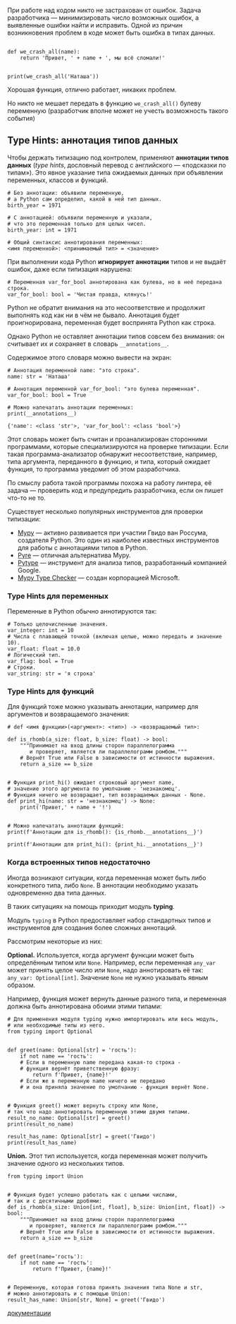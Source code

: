 При работе над кодом никто не застрахован от ошибок. 
Задача разработчика — минимизировать число возможных ошибок, а выявленные ошибки найти и исправить. 
Одной из причин возникновения проблем в коде может быть ошибка в типах данных. 

```

def we_crash_all(name):
    return 'Привет, ' + name + ', мы всё сломали!'


print(we_crash_all('Наташа'))
```


Хорошая функция, отлично работает, никаких проблем.

Но никто не мешает передать в функцию `we_crash_all()` булеву переменную (разработчик вполне может не учесть возможность такого события)

## Type Hints: аннотация типов данных

Чтобы держать типизацию под контролем, применяют **аннотации типов данных** (_type hints_, дословный перевод с английского — «подсказки по типам»). Это явное указание типа ожидаемых данных при объявлении переменных, классов и функций.


```
# Без аннотации: объявили переменную, 
# а Python сам определил, какой в ней тип данных.
birth_year = 1971

# С аннотацией: объявили переменную и указали, 
# что это переменная только для целых чисел.
birth_year: int = 1971

# Общий синтаксис аннотирования переменных:
<имя переменной>: <принимаемый тип> = <значение> 
```

При выполнении кода Python **игнорирует аннотации** типов и не выдаёт ошибок, даже если типизация нарушена:


```
# Переменная var_for_bool аннотирована как булева, но в неё передана строка.
var_for_bool: bool = 'Чистая правда, клянусь!' 
```

Python не обратит внимания на это несоответствие и продолжит выполнять код как ни в чём не бывало. Аннотация будет проигнорирована, переменная будет воспринята Python как строка.

Однако Python не оставляет аннотации типов совсем без внимания: он считывает их и сохраняет в словарь `__annotations__`.

Содержимое этого словаря можно вывести на экран:

```
# Аннотация переменной name: "это строка".
name: str = 'Наташа'

# Аннотация переменной var_for_bool: "это булева переменная".
var_for_bool: bool = True

# Можно напечатать аннотации переменных:
print(__annotations__)
```

```
{'name': <class 'str'>, 'var_for_bool': <class 'bool'>}
```

Этот словарь может быть считан и проанализирован сторонними программами, которые специализируются на проверке типизации. Если такая программа-анализатор обнаружит несоответствие, например, типа аргумента, переданного в функцию, и типа, который ожидает функция, то программа уведомит об этом разработчика.

По смыслу работа такой программы похожа на работу линтера, её задача — проверить код и предупредить разработчика, если он пишет что-то не то.

Существует несколько популярных инструментов для проверки типизации:

- [Mypy](http://mypy-lang.org/) — активно развивается при участии Гвидо ван Россума, создателя Python. Это один из наиболее известных инструментов для работы с аннотациями типов в Python.
- [Pyre](https://pyre-check.org/) — отличная альтернатива Mypy.
- [Pytype](http://github.com/google/pytype) — инструмент для анализа типов, разработанный компанией Google.
- [Mypy Type Checker](https://marketplace.visualstudio.com/items?itemName=ms-python.mypy-type-checker) — создан корпорацией Microsoft.

### Type Hints для переменных

Переменные в Python обычно аннотируются так:

```
# Только целочисленные значения.
var_integer: int = 10
# Числа с плавающей точкой (включая целые, можно передать и значение 10).
var_float: float = 10.0
# Логический тип.
var_flag: bool = True
# Строки.
var_string: str = 'я строка'
```

### Type Hints для функций

Для функций тоже можно указывать аннотации, например для аргументов и возвращаемого значения:

```
# def <имя функции>(<аргумент>: <тип>) -> <возвращаемый тип>:

def is_rhomb(a_size: float, b_size: float) -> bool:
    """Принимает на вход длины сторон параллелограмма
       и проверяет, является ли параллелограмм ромбом."""
    # Вернёт True или False в зависимости от истинности выражения.
    return a_size == b_size


# Функция print_hi() ожидает строковый аргумент name,
# значение этого аргумента по умолчанию - 'незнакомец'.
# Функция ничего не возвращает, тип возвращаемых данных - None.
def print_hi(name: str = 'незнакомец') -> None:
    print('Привет,' + name + '!')


# Можно напечатать аннотации функций:
print(f'Аннотации для is_rhomb(): {is_rhomb.__annotations__}')

print(f'Аннотации для print_hi(): {print_hi.__annotations__}')
```

### Когда встроенных типов недостаточно

Иногда возникают ситуации, когда переменная может быть либо конкретного типа, либо `None`. В аннотации необходимо указать одновременно два типа данных.

В таких ситуациях на помощь приходит модуль **typing**.

Модуль `typing` в Python предоставляет набор стандартных типов и инструментов для создания более сложных аннотаций.

Рассмотрим некоторые из них:

**Optional.** Используется, когда аргумент функции может быть определённым типом или `None`. Например, если переменная `any_var` может принять целое число или `None`, надо аннотировать её так: `any_var: Optional[int]`. Значение `None` не нужно указывать явным образом.

Например, функция может вернуть данные разного типа, и переменная должна быть аннотирована обоими этими типами:

```
# Для применения модуля typing нужно импортировать или весь модуль,
# или необходимые типы из него.
from typing import Optional


def greet(name: Optional[str] = 'гость'):
    if not name == 'гость':
    # Если в переменную name передана какая-то строка -
    # функция вернёт приветственную фразу:
        return f'Привет, {name}!'
    # Если же в переменную name ничего не передано 
    # и она приняла значение по умолчанию - функция вернёт Nоne.


# Функция greet() может вернуть строку или None,
# так что надо аннотировать переменную этими двумя типами.
result_no_name: Optional[str] = greet()
print(result_no_name)

result_has_name: Optional[str] = greet('Гвидо')
print(result_has_name)
```


**Union.** Этот тип используется, когда переменная может получить значение одного из нескольких типов.

```
from typing import Union


# Функция будет успешно работать как с целыми числами,
# так и с десятичными дробями:
def is_rhomb(a_size: Union[int, float], b_size: Union[int, float]) -> bool:
    """Принимает на вход длины сторон параллелограмма
       и проверяет, является ли параллелограмм ромбом."""
    # Вернёт True или False в зависимости от истинности выражения.
    return a_size == b_size


def greet(name='гость'):
    if not name == 'гость':
        return f'Привет, {name}!'


# Переменную, которая готова принять значения типа None и str,
# можно аннотировать и с помощью Union:
result_has_name: Union[str, None] = greet('Гвидо')
```

[документации](https://docs.python.org/3.9/library/typing.html#special-typing-primitives)

